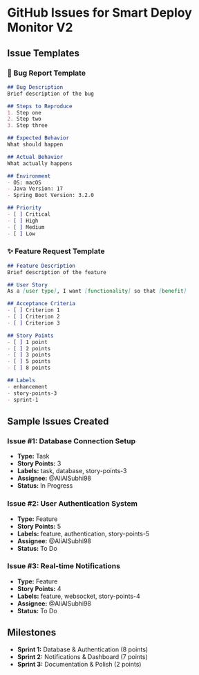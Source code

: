 # GitHub Issues for Smart Deploy Monitor V2

## Issue Templates

### 🐛 Bug Report Template
```markdown
## Bug Description
Brief description of the bug

## Steps to Reproduce
1. Step one
2. Step two
3. Step three

## Expected Behavior
What should happen

## Actual Behavior
What actually happens

## Environment
- OS: macOS
- Java Version: 17
- Spring Boot Version: 3.2.0

## Priority
- [ ] Critical
- [ ] High
- [ ] Medium
- [ ] Low
```

### ✨ Feature Request Template
```markdown
## Feature Description
Brief description of the feature

## User Story
As a [user type], I want [functionality] so that [benefit]

## Acceptance Criteria
- [ ] Criterion 1
- [ ] Criterion 2
- [ ] Criterion 3

## Story Points
- [ ] 1 point
- [ ] 2 points
- [ ] 3 points
- [ ] 5 points
- [ ] 8 points

## Labels
- enhancement
- story-points-3
- sprint-1
```

## Sample Issues Created

### Issue #1: Database Connection Setup
- **Type:** Task
- **Story Points:** 3
- **Labels:** task, database, story-points-3
- **Assignee:** @AliAlSubhi98
- **Status:** In Progress

### Issue #2: User Authentication System
- **Type:** Feature
- **Story Points:** 5
- **Labels:** feature, authentication, story-points-5
- **Assignee:** @AliAlSubhi98
- **Status:** To Do

### Issue #3: Real-time Notifications
- **Type:** Feature
- **Story Points:** 4
- **Labels:** feature, websocket, story-points-4
- **Assignee:** @AliAlSubhi98
- **Status:** To Do

## Milestones
- **Sprint 1:** Database & Authentication (8 points)
- **Sprint 2:** Notifications & Dashboard (7 points)
- **Sprint 3:** Documentation & Polish (2 points)